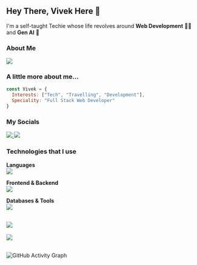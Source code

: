 
<!--

### Hi there 👋

**icodervivek/icodervivek** is a ✨ _special_ ✨ repository because its `README.md` (this file) appears on your GitHub profile.

Here are some ideas to get you started:

- 🔭 I’m currently working on ...
- 🌱 I’m currently learning ...
- 👯 I’m looking to collaborate on ...
- 🤔 I’m looking for help with ...
- 💬 Ask me about ...
- 📫 How to reach me: ...
- 😄 Pronouns: ...
- ⚡ Fun fact: ...

This is a **bold test** <br>
This is a *italic*
This is ~~Strike Throuh~~ <br>
This is a [website](google.com)
![Vivs Hacx](https://avatars.githubusercontent.com/u/39510579?s=400&u=51caf79f0a59414e8ebe1e5e5f5b84eea4c4fcd3&v=4)




- test1
- test2
- test3 

- [ ] this is a croos list
- [x] this is another



[![Vivek's GitHub stats](https://github-readme-stats.vercel.app/api?username=icodervivek)](https://github.com/icodervivek/github-readme-stats&show_icons=true&theme=radical)

![Vivek's GitHub stats](https://github-readme-stats.vercel.app/api?username=icodervivek&show_icons=true&theme=radical) <br>
[![Most Used Languages](https://github-readme-stats.vercel.app/api/top-langs/?username=icodervivek&layout=compact&theme=radical)](https://github.com/icodervivek/github-readme-stats)



-->


## **Hey There, Vivek Here 👋**

I'm a self-taught Techie whose life revolves around **Web Development** 👨‍💻 and **Gen AI** 🧾

### About Me
<p>
  <img src="https://readme-typing-svg.demolab.com?font=Fira+Code&size=22&duration=4000&pause=1000&color=F75C7E&center=true&vCenter=true&width=440&lines=Full+Stack+Web+Developer;Generative+AI+Developer;Tech+Learner+Forever!" />
</p>


### A little more about me...  

```javascript
const Vivek = {
  Interests: ["Tech", "Travelling", "Development"],
  Speciality: "Full Stack Web Developer"
}
```

### My Socials

<div style="display:inline">
  
<a href="https://www.linkedin.com/in/vivekpramanik/">
<img src="https://img.shields.io/badge/LinkedIn-0077B5?style=for-the-badge&logo=linkedin&logoColor=white" />
</a>

<a href="https://x.com/icodervivek">
<img src="https://img.shields.io/badge/X-000000?style=for-the-badge&logo=x&logoColor=white" />
</a>
  
</div>


### Technologies that I use

<!-- Languages -->
<p>
  <b>Languages</b><br/>
  <img src="https://skillicons.dev/icons?i=js,ts,python,java,cpp" />
</p>

<!-- Frontend & Backend -->
<p>
  <b>Frontend & Backend</b><br/>
  <img src="https://skillicons.dev/icons?i=react,next,tailwind,bootstrap,nodejs,express" />
</p>

<!-- Databases & Tools -->
<p>
  <b>Databases & Tools</b><br/>
  <img src="https://skillicons.dev/icons?i=mysql,mongodb,aws,firebase,docker,git,vercel" />
</p>


<br />


<a href="https://github.com/icodervivek/github-readme-stats">
  <img align="center" src="https://github-readme-stats.vercel.app/api?username=icodervivek&show_icons=true&theme=radical" />
</a>
<br />
<br />
<a href="https://github.com/icodervivek/github-readme-stats">
  <img align="center" src="https://github-readme-stats.vercel.app/api/top-langs/?username=icodervivek&layout=compact&theme=radical" />
</a>

<br />
<br />


![GitHub Activity Graph](https://github-readme-activity-graph.vercel.app/graph?username=icodervivek&theme=radical)


